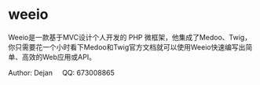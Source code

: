 # weeio
Weeio是一款基于MVC设计个人开发的 PHP 微框架，他集成了Medoo、Twig，你只需要花一个小时看下Medoo和Twig官方文档就可以使用Weeio快速编写出简单、高效的Web应用或API。

Author: Dejan &nbsp;&nbsp;&nbsp;  QQ: 673008865

